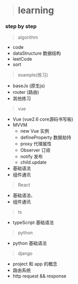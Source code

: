 > # learning
### step by step

> algorithm
  - code 
  - dataStructure 数据结构
  - leetCode
  - sort
> example(练习)
  - baseJs (原生js)
  - router (路由)
  - 其他练习
> vue
  - Vue (vue2.6 core源码书写板)
  - MVVM 
    - new Vue 实例
    - defineProperty 数据劫持
    - proxy 代理属性
    - Observer 订阅
    - notify 发布
    - child.update
  - 基础语法
  - 组件通讯
> React
  - 基础语法、
  - 组件通讯
  
> ts
  - typeScript 基础语法
  
> python
  - python 基础语法
  
> django
  - project 和 app 的概念
  - 路由系统
  - http request && response